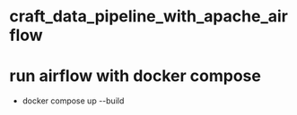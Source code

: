 # craft_data_pipeline_with_apache_airflow

# run airflow with docker compose 
- docker compose up --build